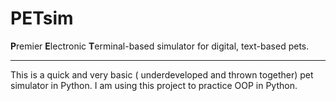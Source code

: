 # PETsim

**P**remier **E**lectronic **T**erminal-based simulator for digital, text-based pets.

---

This is a quick and very basic ( underdeveloped and thrown together) pet simulator in Python. I am using this project to practice OOP in Python.
